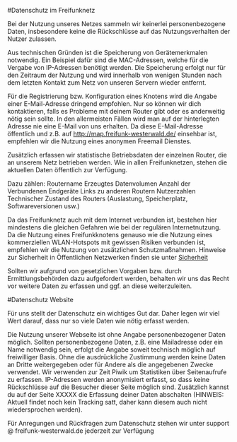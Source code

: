﻿---
layout: page
excerpt: "Datenschutz"
search_omit: true
---

#Datenschutz im Freifunknetz

Bei der Nutzung unseres Netzes sammeln wir keinerlei personenbezogene Daten, insbesondere keine die Rückschlüsse auf das Nutzungsverhalten der Nutzer zulassen.

Aus technischen Gründen ist die Speicherung von Gerätemerkmalen notwendig. Ein Beispiel dafür sind die MAC-Adressen, welche für die Vergabe von IP-Adressen benötigt werden. Die Speicherung erfolgt nur für den  Zeitraum der Nutzung und wird innerhalb von wenigen Stunden nach dem letzten Kontakt zum Netz von unseren Servern wieder entfernt.

Für die Registrierung bzw. Konfiguration eines Knotens wird die Angabe einer E-Mail-Adresse dringend empfohlen. Nur so können wir dich kontaktieren, falls es Probleme mit deinem Router gibt oder es anderweitig nötig sein sollte. In den allermeisten Fällen wird man auf der hinterlegten Adresse nie eine E-Mail von uns erhalten. Da diese E-Mail-Adresse öffentlich und z.B. auf http://map.freifunk-westerwald.de/ einsehbar ist, empfehlen wir die Nutzung eines anonymen Freemail Dienstes.

Zusätzlich erfassen wir statistische Betriebsdaten der einzelnen Router, die an unserem Netz betrieben werden. Wie in allen Freifunknetzen, stehen die aktuellen Daten öffentlich zur Verfügung.

Dazu zählen:
    Routername
    Erzeugtes Datenvolumen
    Anzahl der Verbundenen Endgeräte
    Links zu anderen Routern
    Nutzerzahlen
    Technischer Zustand des Routers (Auslastung, Speicherplatz, Softwareversionen usw.)

Da das Freifunknetz auch mit dem Internet verbunden ist, bestehen hier mindestens die gleichen Gefahren wie bei der regulären Internetnutzung. Da die Nutzung eines Freifunkknotens genauso wie die Nutzung eines kommerziellen WLAN-Hotspots mit gewissen Risiken verbunden ist, empfehlen wir die Nutzung von zusätzlichen Schutzmaßnahmen. Hinweise zur Sicherheit in Öffentlichen Netzwerken finden sie unter [Sicherheit](/sicherheit)

Sollten wir aufgrund von gesetzlichen Vorgaben bzw. durch Ermittlungsbehörden dazu aufgefordert werden, behalten wir uns das Recht vor weitere Daten zu erfassen und ggf. an diese weiterzuleiten. 


#Datenschutz Website

Für uns stellt der Datenschutz ein wichtiges Gut dar. Daher legen wir viel Wert darauf, dass nur so viele Daten wie nötig erfasst werden.

Die Nutzung unserer Webseite ist ohne Angabe personenbezogener Daten möglich. Sollten personenbezogene Daten, z.B. eine Mailadresse oder ein Name notwendig sein, erfolgt die Angabe soweit technisch möglich auf freiwilliger Basis. Ohne die ausdrückliche Zustimmung werden keine Daten an Dritte weitergegeben oder für Andere als die angegebenen Zwecke verwendet.
Wir verwenden zur Zeit Piwik um Statistiken über Seitenaufrufe zu erfassen. IP-Adressen werden anonymisiert erfasst, so dass keine Rückschlüsse auf die Besucher dieser Seite möglich sind. 
Zusätzlich kannst du auf der Seite XXXXX die Erfassung deiner Daten abschalten
(HINWEIS: Aktuell findet noch kein Tracking satt, daher kann diesem auch nicht wiedersprochen werden).

Für Anregungen und Rückfragen zum Datenschutz stehen wir unter support @ freifunk-westerwald.de jederzeit zur Verfügung
